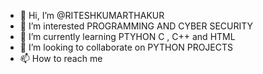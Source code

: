 - 👋 Hi, I’m @RITESHKUMARTHAKUR
- 👀 I’m interested PROGRAMMING AND CYBER SECURITY
- 🌱 I’m currently learning PTYHON C , C++ and HTML
- 💞️ I’m looking to collaborate on PYTHON PROJECTS
- 📫 How to reach me 

<!---
RITESHKUMARTHAKUR/RITESHKUMARTHAKUR is a ✨ special ✨ repository because its `README.md` (this file) appears on your GitHub profile.
You can click the Preview link to take a look at your changes.
--->
